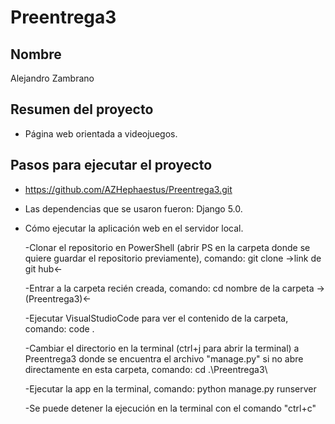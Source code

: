 # Preentrega3

## Nombre

Alejandro Zambrano

## Resumen del proyecto

- Página web orientada a videojuegos.

## Pasos para ejecutar el proyecto

- https://github.com/AZHephaestus/Preentrega3.git

- Las dependencias que se usaron fueron: Django 5.0.

- Cómo ejecutar la aplicación web en el servidor local.

    -Clonar el repositorio en PowerShell (abrir PS en la carpeta donde se quiere guardar el repositorio
    previamente), comando: git clone ->link de git hub<-

    -Entrar a la carpeta recién creada, comando: cd nombre de la carpeta ->(Preentrega3)<-

    -Ejecutar VisualStudioCode para ver el contenido de la carpeta, comando: code .

    -Cambiar el directorio en la terminal (ctrl+j para abrir la terminal) a Preentrega3
    donde se encuentra el archivo "manage.py" si no abre directamente en esta carpeta, comando: cd .\Preentrega3\

    -Ejecutar la app en la terminal, comando: python manage.py runserver

    -Se puede detener la ejecución en la terminal con el comando "ctrl+c"